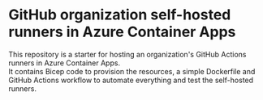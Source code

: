 # GitHub organization self-hosted runners in Azure Container Apps

This repository is a starter for hosting an organization's GitHub Actions runners in Azure Container Apps.  
It contains Bicep code to provision the resources, a simple Dockerfile and GitHub Actions workflow to automate everything and test the self-hosted runners.
